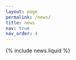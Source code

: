 ```yaml
---
layout: page
permalink: /news/
title: news
nav: true
nav_order: 4
---
```


{% include news.liquid %}
